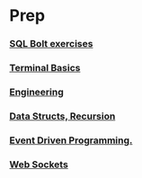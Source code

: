 # Prep

### [SQL Bolt exercises](SQL.md)
### [Terminal Basics](terminal.md)
### [Engineering](js401/prep_engineering.md)
### [Data Structs, Recursion](js401/data_structs.md)
### [Event Driven Programming.](./js401/08.md)
### [Web Sockets](./09.md)
